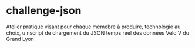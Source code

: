 # challenge-json
Atelier pratique visant pour chaque memebre à produire, technologie au choix, u nscript de chargement du JSON temps réel des données Velo'V du Grand Lyon
